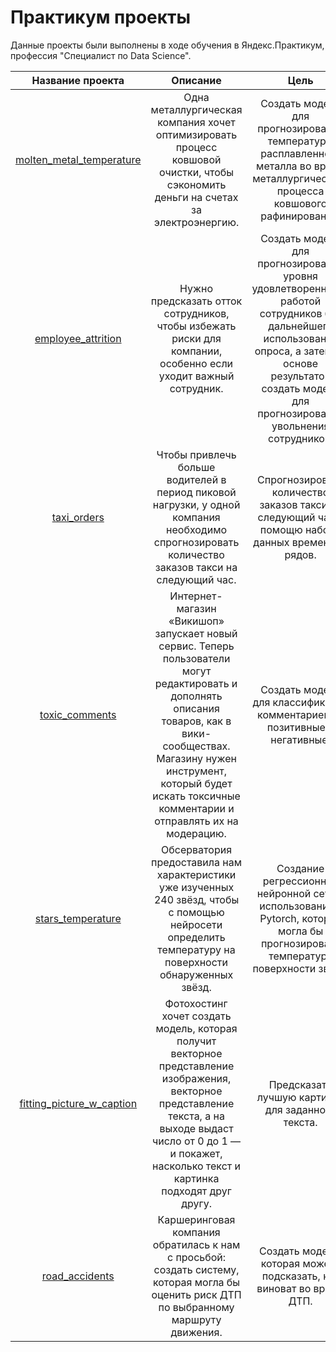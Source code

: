 # Практикум проекты

Данные проекты были выполнены в ходе обучения в Яндекс.Практикум, профессия "Специалист по Data Science".

| Название проекта | Описание | Цель  | Технический стек | 
| :----------------------: | :----------------------: | :----------------------: |:----------------------:|
| [molten_metal_temperature](https://github.com/Regis739/Practicum_projects/tree/main/Projects/molten_metal_temperature)| Одна металлургическая компания хочет оптимизировать процесс ковшовой очистки, чтобы сэкономить деньги на счетах за электроэнергию.|Создать модель для прогнозирования температуры расплавленного металла во время металлургического процесса ковшового рафинирования.|<ul><li>*Python*</li><li>*Pandas*</li><li>*Matplotlib/Seaborn*</li><li>*Scikit-learn*</li></ul> |
| [employee_attrition](https://github.com/Regis739/Practicum_projects/tree/main/Projects/employee_attrition) |Нужно предсказать отток сотрудников, чтобы избежать риски для компании, особенно если уходит важный сотрудник.|Создать модель для прогнозирования уровня удовлетворенности работой сотрудников без дальнейшего использования опроса, а затем на основе результатов создать модель для прогнозирования увольнения сотрудников.|<ul><li>*Python*</li></li>*Pandas*</li><li>*Matplotlib/Seaborn*</li><li>*Scipy*</li><li>*Scikit-learn*</li><li>*Shap*</li></ul>|
| [taxi_orders](https://github.com/Regis739/Practicum_projects/tree/main/Projects/taxi_orders) |Чтобы привлечь больше водителей в период пиковой нагрузки, у одной компания необходимо спрогнозировать количество заказов такси на следующий час.|Спрогнозировать количество заказов такси на следующий час с помощю набора данных временных рядов.|<ul><li>*Python*</li><li>*Pandas*</li><li>*Matplotlib/Seaborn*</li><li>*Statsmodels*</li><li>*Scikit-learn*</li></ul>|
| [toxic_comments](https://github.com/Regis739/Practicum_projects/tree/main/Projects/toxic_comments) |Интернет-магазин «Викишоп» запускает новый сервис. Теперь пользователи могут редактировать и дополнять описания товаров, как в вики-сообществах. Магазину нужен инструмент, который будет искать токсичные комментарии и отправлять их на модерацию.|Создать модель для классификации комментариев на позитивные и негативные.|<ul><li>*Python*</li></li>*Pandas*</li><li>*Matplotlib/Seaborn*</li><li>*NLTK*</li><li>*Scikit-learn*</li></ul>|
| [stars_temperature](https://github.com/Regis739/Practicum_projects/tree/main/Projects/stars_temperature) | Обсерватория предоставила нам характеристики уже изученных 240 звёзд, чтобы с помощью нейросети определить температуру на поверхности обнаруженных звёзд. | Создание регрессионной нейронной сети с использованием Pytorch, которая могла бы прогнозировать температуру поверхности звезд.|<ul><li>*Python*</li></li>*Pandas*</li><li>*Matplotlib/Seaborn*</li><li>*Scikit-learn*</li><li>*Pytorch*</li></ul>|
| [fitting_picture_w_caption](https://github.com/Regis739/Practicum_projects/tree/main/Projects/fitting_picture_w_caption) | Фотохостинг хочет создать модель, которая получит векторное представление изображения, векторное представление текста, а на выходе выдаст число от 0 до 1 — и покажет, насколько текст и картинка подходят друг другу. | Предсказать лучшую картинку для заданного текста. |<ul><li>*Python*</li></li>*Pandas*</li><li>*Matplotlib/Seaborn*</li><li>*Scikit-learn*</li><li>*ResNet18*</li><li>*BERT*</li><li>*CLIP*</li></ul>|
| [road_accidents](https://github.com/Regis739/Practicum_projects/tree/main/Projects/road_accidents) | Каршеринговая компания обратилась к нам с просьбой: создать систему, которая могла бы оценить риск ДТП по выбранному маршруту движения. | Создать модель, которая можеть подсказать, кто виноват во время ДТП.|<ul><li>*Python*</li></li>*Pandas*</li><li>*Matplotlib/Seaborn*</li><li>*Scikit-learn*</li><li>*SQL*</li><li>*Shap*</li></ul>|
